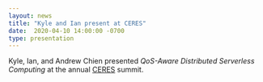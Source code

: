 ```yaml
---
layout: news
title: "Kyle and Ian present at CERES"
date:  2020-04-10 14:00:00 -0700
type: presentation
---
```

Kyle, Ian, and Andrew Chien presented *QoS-Aware Distributed Serverless Computing* at the annual [CERES](https://ceres.cs.uchicago.edu/) summit. 
